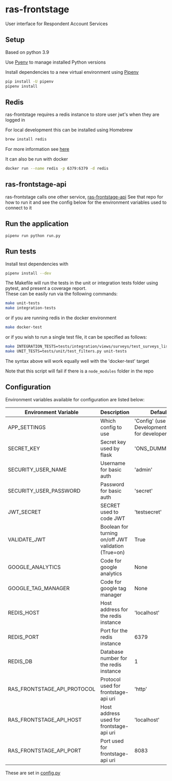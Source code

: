 # ras-frontstage

User interface for Respondent Account Services

## Setup
Based on python 3.9

Use [Pyenv](https://github.com/pyenv/pyenv) to manage installed Python versions

Install dependencies to a new virtual environment using [Pipenv](https://docs.pipenv.org/)

```bash
pip install -U pipenv
pipenv install
```

## Redis
ras-frontstage requires a redis instance to store user jwt's when they are logged in

For local development this can be installed using Homebrew
```bash
brew install redis
```
For more information see [here](https://medium.com/@petehouston/install-and-config-redis-on-mac-os-x-via-homebrew-eb8df9a4f298)

It can also be run with docker
```bash
docker run --name redis -p 6379:6379 -d redis
```

## ras-frontstage-api
ras-frontstage calls one other service, [ras-frontstage-api](https://github.com/ONSdigital/ras-frontstage-api)
See that repo for how to run it and see the config below for the environment variables used to connect to it

## Run the application
```
pipenv run python run.py
```

## Run tests
Install test dependencies with
```bash
pipenv install --dev
```
The Makefile will run the tests in the unit or integration tests folder using pytest, and present a coverage report.  
These can be easily run via the following commands:
```bash
make unit-tests
make integration-tests
```
or if you are running redis in the docker environment
```bash
make docker-test
```
or if you wish to run a single test file, it can be specified as follows:
```bash
make INTEGRATION_TESTS=tests/integration/views/surveys/test_surveys_list.py integration-tests
make UNIT_TESTS=tests/unit/test_filters.py unit-tests

```
The syntax above will work equally well with the 'docker-test' target


Note that this script will fail if there is a `node_modules` folder in the repo

## Configuration
Environment variables available for configuration are listed below:

| Environment Variable            | Description                                                   | Default
|---------------------------------|---------------------------------------------------------------|-------------------------------
| APP_SETTINGS                    | Which config to use                                           | 'Config' (use DevelopmentConfig) for developers
| SECRET_KEY                      | Secret key used by flask                                      | 'ONS_DUMMY_KEY'
| SECURITY_USER_NAME              | Username for basic auth                                       | 'admin'
| SECURITY_USER_PASSWORD          | Password for basic auth                                       | 'secret'
| JWT_SECRET                      | SECRET used to code JWT                                       | 'testsecret'
| VALIDATE_JWT                    | Boolean for turning on/off JWT validation (True=on)           | True 
| GOOGLE_ANALYTICS                | Code for google analytics                                     | None
| GOOGLE_TAG_MANAGER              | Code for google tag manager                                   | None
| REDIS_HOST                      | Host address for the redis instance                           | 'localhost' 
| REDIS_PORT                      | Port for the redis instance                                   | 6379
| REDIS_DB                        | Database number for the redis instance                        | 1
| RAS_FRONTSTAGE_API_PROTOCOL     | Protocol used for frontstage-api uri                          | 'http' 
| RAS_FRONTSTAGE_API_HOST         | Host address used for frontstage-api uri                      | 'localhost'
| RAS_FRONTSTAGE_API_PORT         | Port used for frontstage-api uri                              | 8083

These are set in [config.py](config.py)
